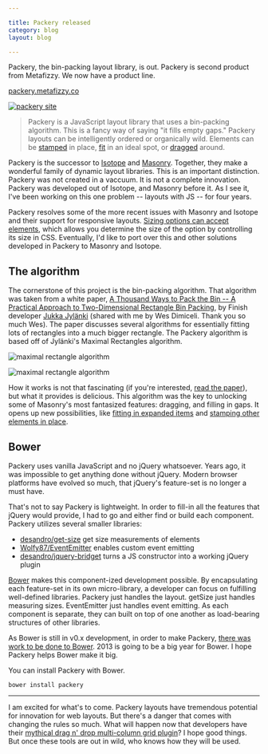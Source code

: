 ```yaml
---

title: Packery released
category: blog
layout: blog

---
```


Packery, the bin-packing layout library, is out. Packery is second product from Metafizzy. We now have a product line.

[packery.metafizzy.co](http://packery.metafizzy.co)

[![packery site](http://i.imgur.com/LVUd29Y.png)](http://packery.metafizzy.co)

> Packery is a JavaScript layout library that uses a bin-packing algorithm. This is a fancy way of saying "it fills empty gaps." Packery layouts can be intelligently ordered or organically wild. Elements can be [stamped](http://packery.metafizzy.co/options.html#stamped) in place, [fit](http://packery.metafizzy.co/methods.html#fit) in an ideal spot, or [dragged](http://packery.metafizzy.co/draggable.html) around.

Packery is the successor to [Isotope](http://isotope.metafizzy.co) and [Masonry](http://masonry.desandro.com). Together, they make a wonderful family of dynamic layout libraries. This is an important distinction. Packery was not created in a vaccuum. It is not a complete innovation. Packery was developed out of Isotope, and Masonry before it. As I see it, I've been working on this one problem -- layouts with JS -- for four years.

Packery resolves some of the more recent issues with Masonry and Isotope and their support for responsive layouts. [Sizing options can accept elements](http://packery.metafizzy.co/options.html#element-sizing), which allows you determine the size of the option by controlling its size in CSS. Eventually, I'd like to port over this and other solutions developed in Packery to Masonry and Isotope.

## The algorithm

The cornerstone of this project is the bin-packing algorithm. That algorithm was taken from a white paper, [A Thousand Ways to Pack the Bin -- A Practical Approach to Two-Dimensional Rectangle Bin Packing](http://clb.demon.fi/files/RectangleBinPack.pdf), by Finish developer [Jukka Jylänki](http://clb.demon.fi/) (shared with me by Wes Dimiceli. Thank you so much Wes). The paper discusses several algorithms for essentially fitting lots of rectangles into a much bigger rectangle. The Packery algorithm is based off of Jylänki's Maximal Rectangles algorithm.

![maximal rectangle algorithm](http://i.imgur.com/kFvd9n5.png)

![maximal rectangle algorithm](http://i.imgur.com/zf1Oj0j.png)

How it works is not that fascinating (if you're interested, [read the paper](http://clb.demon.fi/files/RectangleBinPack.pdf)), but what it provides is delicious. This algorithm was the key to unlocking some of Masonry's most fantasized features: dragging, and filling in gaps. It opens up new possibilities, like [fitting in expanded items](http://packery.metafizzy.co/methods.html#fit) and [stamping other elements in place](http://packery.metafizzy.co/options.html#stamped).

## Bower

Packery uses vanilla JavaScript and no jQuery whatsoever. Years ago, it was impossible to get anything done without jQuery. Modern browser platforms have evolved so much, that jQuery's feature-set is no longer a must have.

That's not to say Packery is lightweight. In order to fill-in all the features that jQuery would provide, I had to go and either find or build each component. Packery utilizes several smaller libraries:

+ [desandro/get-size](https://github.com/desandro/get-size) get size measurements of elements
+ [Wolfy87/EventEmitter](https://github.com/Wolfy87/EventEmitter) enables custom event emitting
+ [desandro/jquery-bridget](https://github.com/desandro/jquery-bridget) turns a JS constructor into a working jQuery plugin

[Bower](http://twitter.github.io/bower/) makes this component-ized development possible. By encapsulating each feature-set in its own micro-library, a developer can focus on fulfilling well-defined libraries. Packery just handles the layout. getSize just handles measuring sizes. EventEmitter just handles event emitting. As each component is separate, they can built on top of one another as load-bearing structures of other libraries.

As Bower is still in v0.x development, in order to make Packery, [there was work to be done to Bower](https://github.com/twitter/bower/commits?author=desandro). 2013 is going to be a big year for Bower. I hope Packery helps Bower make it big.

You can install Packery with Bower.

    bower install packery

---

I am excited for what's to come. Packery layouts have tremendous potential for innovation for web layouts. But there's a danger that comes with changing the rules so much. What will happen now that developers have their [mythical drag n' drop multi-column grid plugin](http://metafizzy.co/blog/mythical-drag-drop-multi-column-grid-plugin/)? I hope good things. But once these tools are out in wild, who knows how they will be used.
